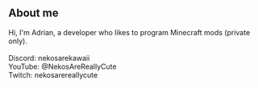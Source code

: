 ## About me 
Hi, I'm Adrian, a developer who likes to program Minecraft mods (private only).
<br>
<br>
Discord: nekosarekawaii
<br>
YouTube: @NekosAreReallyCute
<br>
Twitch: nekosarereallycute
